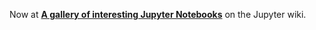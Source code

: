Now at [**A gallery of interesting Jupyter Notebooks**](https://github.com/jupyter/jupyter/wiki/A-gallery-of-interesting-Jupyter-Notebooks) on the Jupyter wiki.